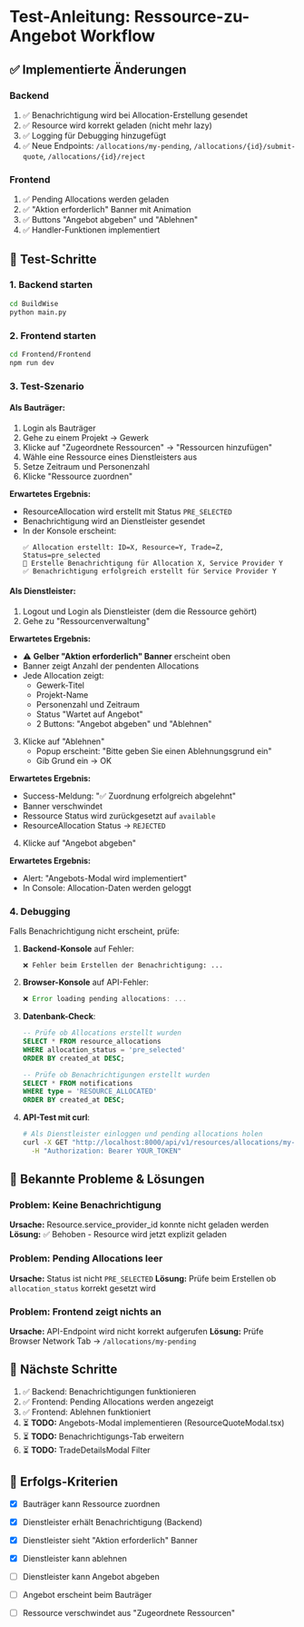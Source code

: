 # Test-Anleitung: Ressource-zu-Angebot Workflow

## ✅ Implementierte Änderungen

### Backend
1. ✅ Benachrichtigung wird bei Allocation-Erstellung gesendet
2. ✅ Resource wird korrekt geladen (nicht mehr lazy)
3. ✅ Logging für Debugging hinzugefügt
4. ✅ Neue Endpoints: `/allocations/my-pending`, `/allocations/{id}/submit-quote`, `/allocations/{id}/reject`

### Frontend
1. ✅ Pending Allocations werden geladen
2. ✅ "Aktion erforderlich" Banner mit Animation
3. ✅ Buttons "Angebot abgeben" und "Ablehnen"
4. ✅ Handler-Funktionen implementiert

## 🧪 Test-Schritte

### 1. Backend starten
```bash
cd BuildWise
python main.py
```

### 2. Frontend starten
```bash
cd Frontend/Frontend
npm run dev
```

### 3. Test-Szenario

#### Als Bauträger:
1. Login als Bauträger
2. Gehe zu einem Projekt → Gewerk
3. Klicke auf "Zugeordnete Ressourcen" → "Ressourcen hinzufügen"
4. Wähle eine Ressource eines Dienstleisters aus
5. Setze Zeitraum und Personenzahl
6. Klicke "Ressource zuordnen"

**Erwartetes Ergebnis:**
- ResourceAllocation wird erstellt mit Status `PRE_SELECTED`
- Benachrichtigung wird an Dienstleister gesendet
- In der Konsole erscheint:
  ```
  ✅ Allocation erstellt: ID=X, Resource=Y, Trade=Z, Status=pre_selected
  🔔 Erstelle Benachrichtigung für Allocation X, Service Provider Y
  ✅ Benachrichtigung erfolgreich erstellt für Service Provider Y
  ```

#### Als Dienstleister:
1. Logout und Login als Dienstleister (dem die Ressource gehört)
2. Gehe zu "Ressourcenverwaltung"

**Erwartetes Ergebnis:**
- ⚠️ **Gelber "Aktion erforderlich" Banner** erscheint oben
- Banner zeigt Anzahl der pendenten Allocations
- Jede Allocation zeigt:
  - Gewerk-Titel
  - Projekt-Name
  - Personenzahl und Zeitraum
  - Status "Wartet auf Angebot"
  - 2 Buttons: "Angebot abgeben" und "Ablehnen"

3. Klicke auf "Ablehnen"
   - Popup erscheint: "Bitte geben Sie einen Ablehnungsgrund ein"
   - Gib Grund ein → OK
   
**Erwartetes Ergebnis:**
- Success-Meldung: "✅ Zuordnung erfolgreich abgelehnt"
- Banner verschwindet
- Ressource Status wird zurückgesetzt auf `available`
- ResourceAllocation Status → `REJECTED`

4. Klicke auf "Angebot abgeben"

**Erwartetes Ergebnis:**
- Alert: "Angebots-Modal wird implementiert"
- In Console: Allocation-Daten werden geloggt

### 4. Debugging

Falls Benachrichtigung nicht erscheint, prüfe:

1. **Backend-Konsole** auf Fehler:
   ```
   ❌ Fehler beim Erstellen der Benachrichtigung: ...
   ```

2. **Browser-Konsole** auf API-Fehler:
   ```javascript
   ❌ Error loading pending allocations: ...
   ```

3. **Datenbank-Check**:
   ```sql
   -- Prüfe ob Allocations erstellt wurden
   SELECT * FROM resource_allocations 
   WHERE allocation_status = 'pre_selected'
   ORDER BY created_at DESC;
   
   -- Prüfe ob Benachrichtigungen erstellt wurden
   SELECT * FROM notifications 
   WHERE type = 'RESOURCE_ALLOCATED'
   ORDER BY created_at DESC;
   ```

4. **API-Test mit curl**:
   ```bash
   # Als Dienstleister einloggen und pending allocations holen
   curl -X GET "http://localhost:8000/api/v1/resources/allocations/my-pending" \
     -H "Authorization: Bearer YOUR_TOKEN"
   ```

## 🐛 Bekannte Probleme & Lösungen

### Problem: Keine Benachrichtigung
**Ursache:** Resource.service_provider_id konnte nicht geladen werden
**Lösung:** ✅ Behoben - Resource wird jetzt explizit geladen

### Problem: Pending Allocations leer
**Ursache:** Status ist nicht `PRE_SELECTED`
**Lösung:** Prüfe beim Erstellen ob `allocation_status` korrekt gesetzt wird

### Problem: Frontend zeigt nichts an
**Ursache:** API-Endpoint wird nicht korrekt aufgerufen
**Lösung:** Prüfe Browser Network Tab → `/allocations/my-pending`

## 📝 Nächste Schritte

1. ✅ Backend: Benachrichtigungen funktionieren
2. ✅ Frontend: Pending Allocations werden angezeigt
3. ✅ Frontend: Ablehnen funktioniert
4. ⏳ **TODO:** Angebots-Modal implementieren (ResourceQuoteModal.tsx)
5. ⏳ **TODO:** Benachrichtigungs-Tab erweitern
6. ⏳ **TODO:** TradeDetailsModal Filter

## 🎯 Erfolgs-Kriterien

- [x] Bauträger kann Ressource zuordnen
- [x] Dienstleister erhält Benachrichtigung (Backend)
- [x] Dienstleister sieht "Aktion erforderlich" Banner
- [x] Dienstleister kann ablehnen
- [ ] Dienstleister kann Angebot abgeben
- [ ] Angebot erscheint beim Bauträger
- [ ] Ressource verschwindet aus "Zugeordnete Ressourcen"

